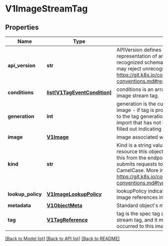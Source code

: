 # V1ImageStreamTag

## Properties
Name | Type | Description | Notes
------------ | ------------- | ------------- | -------------
**api_version** | **str** | APIVersion defines the versioned schema of this representation of an object. Servers should convert recognized schemas to the latest internal value, and may reject unrecognized values. More info: https://git.k8s.io/community/contributors/devel/api-conventions.md#resources | [optional] 
**conditions** | [**list[V1TagEventCondition]**](V1TagEventCondition.md) | conditions is an array of conditions that apply to the image stream tag. | [optional] 
**generation** | **int** | generation is the current generation of the tagged image - if tag is provided and this value is not equal to the tag generation, a user has requested an import that has not completed, or conditions will be filled out indicating any error. | 
**image** | [**V1Image**](V1Image.md) | image associated with the ImageStream and tag. | 
**kind** | **str** | Kind is a string value representing the REST resource this object represents. Servers may infer this from the endpoint the openshift.openshift.client submits requests to. Cannot be updated. In CamelCase. More info: https://git.k8s.io/community/contributors/devel/api-conventions.md#types-kinds | [optional] 
**lookup_policy** | [**V1ImageLookupPolicy**](V1ImageLookupPolicy.md) | lookupPolicy indicates whether this tag will handle image references in this namespace. | 
**metadata** | [**V1ObjectMeta**](V1ObjectMeta.md) | Standard object&#39;s metadata. | [optional] 
**tag** | [**V1TagReference**](V1TagReference.md) | tag is the spec tag associated with this image stream tag, and it may be null if only pushes have occurred to this image stream. | 

[[Back to Model list]](../README.md#documentation-for-models) [[Back to API list]](../README.md#documentation-for-api-endpoints) [[Back to README]](../README.md)


